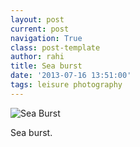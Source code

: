 ```yaml
---
layout: post
current: post
navigation: True
class: post-template
author: rahi
title: Sea burst
date: '2013-07-16 13:51:00'
tags: leisure photography
---
```


![Sea Burst](https://lh3.googleusercontent.com/n__597qm6J-4I2fGVNpuCllD2Td57nomV41zlvtXlBTZc9D2Iu3OI2cgU33SJFLB43T9b6tESaVnuOxrDvd3LP8F64avFDV8KBOToffB81nmL7R7wu6a64KG52DKPmxRBzmbPfSk7vV6UYStQJQeUQpbvfezTS2V8hTVx2sYIAcvKiqkmVme5cYlBAlyTVYq5pzBGvqOFXFnIzsg9Dcbo8euhze-PECk7__vlUtr5IEAnyFcdQRd3gq-pR8Yo997z4jvnqTb_OzsPHS9pE8p6SWkWMos-zK6_I1M-J-1qBSFokHpI0Km3XMFjbqiwcx-ICV09_KOls7MM1glK4RaXE87PQkOuoNlw0xHCbTegG2_jl4ZbslFeFq0aMO3zRcjuVJ-yaYQqeyy6F_T4gYkdnLxI2ze90-3NDexSWgX58_mX22ufvVjfq_RF_qpmcR0QC73wfICKqXhlLOvHCPiJR-mITX2d84lOnTVhdWTiGHa6qUBITjb2qjALehWRkqvV9hCmKX2eN77mXt4QJ_4QyKSv87X-QBo2CqXyTR3aGybSIRKpefebuBjurv63V-GiHyQMbuYcrV7CTSCzEGIpX3mvdUm6cLQIBb4qdRRLHnCU9VN4KwpxQ=s612-no)  

Sea burst.
